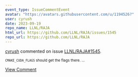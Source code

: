 ```yaml
---
event_type: IssueCommentEvent
avatar: "https://avatars.githubusercontent.com/u/1194526?"
user: cyrush
date: 2023-09-19
repo_name: LLNL/RAJA
html_url: https://github.com/LLNL/RAJA/issues/1545
repo_url: https://github.com/LLNL/RAJA
---
```


<a href='https://github.com/cyrush' target='_blank'>cyrush</a> commented on issue <a href='https://github.com/LLNL/RAJA/issues/1545' target='_blank'>LLNL/RAJA#1545</a>.

<small>`CMAKE_CUDA_FLAGS` should get the flags there....</small>

<a href='https://github.com/LLNL/RAJA/issues/1545' target='_blank'>View Comment</a>